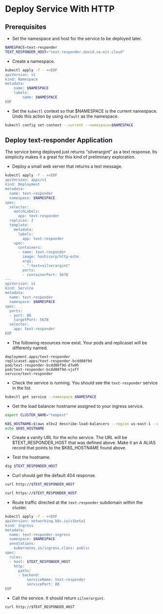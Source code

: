 # Deploy Service With HTTP

## Prerequisites

* Set the namespace and host for the service to be deployed later.

```bash
NAMESPACE=text-responder
TEXT_RESPONDER_HOST="text-responder.david.va-oit.cloud"
```

* Create a namespace.

```bash
kubectl apply -f - <<EOF
apiVersion: v1
kind: Namespace
metadata:
    name: $NAMESPACE
    labels:
        name: $NAMESPACE
EOF
```

* Set the `kubectl` context so that $NAMESPACE is the current namespace. Undo this action by using `default` as the namespace.

```bash
kubectl config set-context --current --namespace=$NAMESPACE
```

## Deploy text-responder Application

The service being deployed just returns "silverargint" as a text response. Its simplicity makes it a great for this kind of preliminary exploration.

* Deploy a small web server that returns a text message. 

```bash
kubectl apply -f - <<EOF
apiVersion: apps/v1
kind: Deployment
metadata:
  name: text-responder
  namespace: $NAMESPACE
spec:
  selector:
    matchLabels:
      app: text-responder
  replicas: 2
  template:
    metadata:
      labels:
        app: text-responder
    spec:
      containers:
      - name: text-responder
        image: hashicorp/http-echo
        args:
        - "-text=silverargint"
        ports:
        - containerPort: 5678
---
apiVersion: v1
kind: Service
metadata:
  name: text-responder
  namespace: $NAMESPACE
spec:
  ports:
  - port: 80
    targetPort: 5678
  selector:
    app: text-responder
EOF
```

* The following resources now exist. Your pods and replicaset will be differenty named.

```
deployment.apps/text-responder
replicaset.apps/text-responder-bcdd88f9d
pod/text-responder-bcdd88f9d-d7w9h
pod/text-responder-bcdd88f9d-vjxff
service/text-responder
```

* Check the service is running. You should see the `text-responder` service in the list.

```bash
kubectl get service --namespace $NAMESPACE
```

* Get the load balancer hostname assigned to your ingress service.

```bash
export CLUSTER_NAME="tempest"

K8S_HOSTNAME=$(aws elbv2 describe-load-balancers --region us-east-1 --query "LoadBalancers[?LoadBalancerName==\`$CLUSTER_NAME-nlb\`].DNSName" --output text)
echo $K8S_HOSTNAME
```

* Create a vanity URL for the echo service. The URL will be $TEXT_RESPONDER_HOST that was defined above. Make it an A ALIAS record that points to the $K8S_HOSTNAME found above.

* Test the hostname.

```bash
dig $TEXT_RESPONDER_HOST
```

* Curl should get the default 404 response.

```bash
curl http://$TEXT_RESPONDER_HOST
```

```bash
curl https://$TEXT_RESPONDER_HOST
```

* Route traffic directed at the `text-responder` subdomain within the cluster.

```bash
kubectl apply -f - <<EOF
apiVersion: networking.k8s.io/v1beta1
kind: Ingress
metadata:
  name: text-responder-ingress
  namespace: $NAMESPACE
  annotations:
    kubernetes.io/ingress.class: public
spec:
  rules:
  - host: $TEXT_RESPONDER_HOST
    http:
      paths:
      - backend:
          serviceName: text-responder
          servicePort: 80
EOF
```

* Call the service. It should return `silverargint`.

```
curl http://$TEXT_RESPONDER_HOST
```
